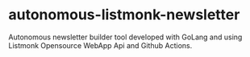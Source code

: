 # autonomous-listmonk-newsletter
Autonomous newsletter builder tool developed with GoLang and using Listmonk Opensource WebApp Api and Github Actions.
